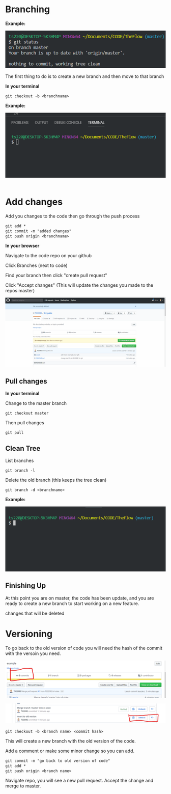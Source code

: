 
# Branching

**Example:**

![Starting Point](./assets/git_master.png)

The first thing to do is to create a new branch and then move to that branch

**In your terminal**

```
git checkout -b <branchname>
```

**Example:**

![Alt Text](./assets/new_branch.gif)
&nbsp;

# Add changes

Add you changes to the code then go through the push process

```
git add *
git commit -m "added changes"
git push origin <branchname>
```

**In your browser**

Navigate to the code repo on your github

Click Branches (next to code)

Find your branch then click "create pull request"

Click "Accept changes" (This will update the changes you made to the repos master)

![Alt Text](./assets/GUI_new_example.gif)

## Pull changes

**In your terminal**

Change to the master branch

```
git checkout master
```

Then pull changes

```
git pull
```

## Clean Tree

List branches

```
git branch -l
```

Delete the old branch (this keeps the tree clean)

```
git branch -d <branchname>
```

**Example:**

![Alt Text](./assets/check_and_delete.gif)

## Finishing Up

At this point you are on master, the code has been update, and you are ready to create a new branch to start working on a new feature.

changes that will be deleted



# Versioning

To go back to the old version of code you will need the hash of the commit with the versoin you need.

![Alt Text](./assets/commit.png)

![Alt Text](./assets/commitHash.png)

```
git checkout -b <branch name> <commit hash>
```

This will create a new branch with the old version of the code. 

Add a comment or make some minor change so you can add.

```
git commit -m "go back to old version of code"
git add *
git push origin <branch name>
```

Navigate repo, you will see a new pull request. Accept the change and merge to master.
